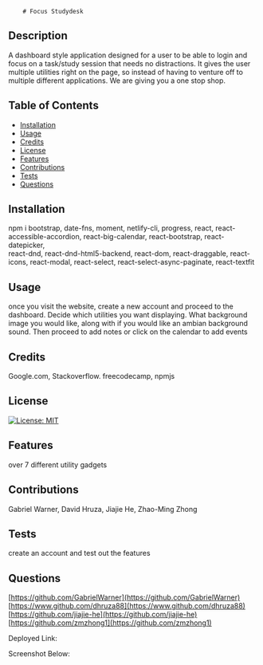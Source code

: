 
        # Focus Studydesk

## Description
A dashboard style application designed for a user to be able to login and focus on a task/study session that needs no distractions. It gives the user multiple utilities right on the page, so instead of having to venture off to multiple different applications. We are giving you a one stop shop.



## Table of Contents

- [Installation](#installation)
- [Usage](#usage)
- [Credits](#credits)
- [License](#license)
- [Features](#features)
- [Contributions](#contributions)
- [Tests](#tests)
- [Questions](#questions)


## Installation
npm i 
bootstrap,  date-fns,  moment,
netlify-cli,  progress,  react,
react-accessible-accordion,  react-big-calendar,
react-bootstrap,  react-datepicker,  
react-dnd,  react-dnd-html5-backend,
react-dom,  react-draggable,
react-icons,  react-modal,
react-select,  react-select-async-paginate,
react-textfit

## Usage
once you visit the website, create a new account and proceed to the dashboard. Decide which utilities you want displaying. What background image you would like, along with if you would like an ambian background sound. Then proceed to add notes or click on the calendar to add events

## Credits
Google.com, Stackoverflow. freecodecamp, npmjs

## License
[![License: MIT](https://img.shields.io/badge/License-MIT-yellow.svg)](https://opensource.org/licenses/MIT)


## Features
over 7 different utility gadgets

## Contributions
Gabriel Warner,
David Hruza,
Jiajie He,
Zhao-Ming Zhong

## Tests
create an account and test out the features

## Questions
[https://github.com/GabrielWarner](https://github.com/GabrielWarner)
[https://www.github.com/dhruza88](https://www.github.com/dhruza88)
[https://github.com/jiajie-he](https://github.com/jiajie-he)
[https://github.com/zmzhong1](https://github.com/zmzhong1) <br />

Deployed Link:



Screenshot Below:




